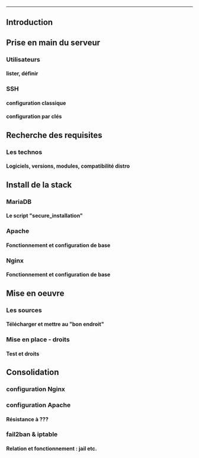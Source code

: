 ___
## Introduction
## Prise en main du serveur
### Utilisateurs
#### lister, définir

### SSH
#### configuration classique
#### configuration par clés

## Recherche des requisites
### Les technos
#### Logiciels, versions, modules, compatibilité distro

## Install de la stack
### MariaDB
#### Le script "secure_installation"
### Apache
#### Fonctionnement et configuration de base
### Nginx
#### Fonctionnement et configuration de base

## Mise en oeuvre
### Les sources
#### Télécharger et mettre au "bon endroit"
### Mise en place - droits
#### Test et droits

## Consolidation
### configuration Nginx
### configuration Apache
#### Résistance à ???
### fail2ban & iptable
#### Relation et fonctionnement : jail etc.


